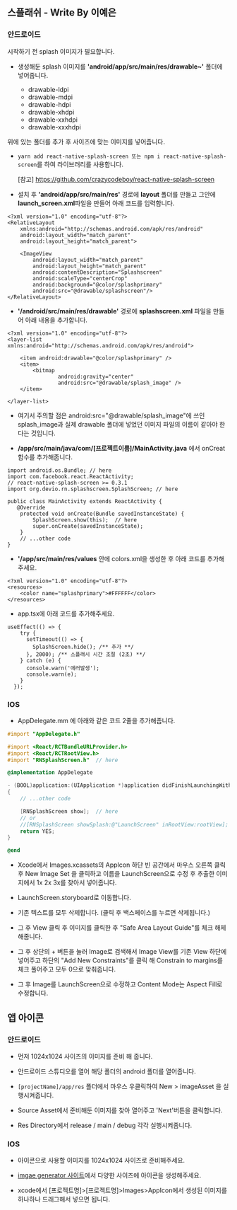 ## 스플래쉬 - Write By 이예은

### 안드로이드

시작하기 전 splash 이미지가 필요합니다.

- 생성해둔 splash 이미지를 **'android/app/src/main/res/drawable~'** 폴더에 넣어줍니다.

  - drawable-ldpi
  - drawable-mdpi
  - drawable-hdpi
  - drawable-xhdpi
  - drawable-xxhdpi
  - drawable-xxxhdpi

위에 있는 폴더를 추가 후 사이즈에 맞는 이미지를 넣어줍니다.

- `yarn add react-native-splash-screen 또는 npm i react-native-splash-screen`를 하여 라이브러리를 사용합니다.

  [참고] https://github.com/crazycodeboy/react-native-splash-screen

- 설치 후 **'android/app/src/main/res'** 경로에 **layout** 폴더를 만들고 그안에 **launch_screen.xml**파일을 만들어 아래 코드를 입력합니다.

```
<?xml version="1.0" encoding="utf-8"?>
<RelativeLayout
    xmlns:android="http://schemas.android.com/apk/res/android"
    android:layout_width="match_parent"
    android:layout_height="match_parent">

    <ImageView
        android:layout_width="match_parent"
        android:layout_height="match_parent"
        android:contentDescription="Splashscreen"
        android:scaleType="centerCrop"
        android:background="@color/splashprimary"
        android:src="@drawable/splashscreen"/>
</RelativeLayout>
```

- **'/android/src/main/res/drawable'** 경로에 **splashscreen.xml** 파일을 만들어 아래 내용을 추가합니다.

```
<?xml version="1.0" encoding="utf-8"?>
<layer-list xmlns:android="http://schemas.android.com/apk/res/android">

    <item android:drawable="@color/splashprimary" />
    <item>
        <bitmap
                android:gravity="center"
                android:src="@drawable/splash_image" />
    </item>

</layer-list>

```

- 여기서 주의할 점은 android:src="@drawable/splash_image"에 쓰인 splash_image과 실제 drawable 폴더에 넣었던 이미지 파일의 이름이 같아야 한다는 것입니다.

- **/app/src/main/java/com/[프로젝트이름]/MainActivity.java** 에서 onCreat함수를 추가해줍니다.

```
import android.os.Bundle; // here
import com.facebook.react.ReactActivity;
// react-native-splash-screen >= 0.3.1
import org.devio.rn.splashscreen.SplashScreen; // here

public class MainActivity extends ReactActivity {
   @Override
    protected void onCreate(Bundle savedInstanceState) {
        SplashScreen.show(this);  // here
        super.onCreate(savedInstanceState);
    }
    // ...other code
}
```

- **'/app/src/main/res/values** 안에 colors.xml을 생성한 후 아래 코드를 추가해주세요.

```
<?xml version="1.0" encoding="utf-8"?>
<resources>
    <color name="splashprimary">#FFFFFF</color>
</resources>
```

- app.tsx에 아래 코드를 추가해주세요.

```
useEffect(() => {
    try {
      setTimeout(() => {
        SplashScreen.hide(); /** 추가 **/
      }, 2000); /** 스플래시 시간 조절 (2초) **/
    } catch (e) {
      console.warn('에러발생');
      console.warn(e);
    }
  });
```

### IOS

- AppDelegate.mm 에 아래와 같은 코드 2줄을 추가해줍니다.

```mm
#import "AppDelegate.h"

#import <React/RCTBundleURLProvider.h>
#import <React/RCTRootView.h>
#import "RNSplashScreen.h"  // here

@implementation AppDelegate

- (BOOL)application:(UIApplication *)application didFinishLaunchingWithOptions:(NSDictionary *)launchOptions
{
    // ...other code

    [RNSplashScreen show];  // here
    // or
    //[RNSplashScreen showSplash:@"LaunchScreen" inRootView:rootView];
    return YES;
}

@end
```

- Xcode에서 Images.xcassets의 AppIcon 하단 빈 공간에서 마우스 오른쪽 클릭 후 New Image Set 을 클릭하고 이름을 LaunchScreen으로 수정 후 추출한 이미지에서 1x 2x 3x를 찾아서 넣어줍니다.

- LaunchScreen.storyboard로 이동합니다.

- 기존 텍스트를 모두 삭제합니다. (클릭 후 백스페이스를 누르면 삭제됩니다.)

- 그 후 View 클릭 후 이미지를 클릭한 후 "Safe Area Layout Guide"를 체크 해제해줍니다.

- 그 후 상단의 + 버튼을 눌러 Image로 검색해서 Image View를 기존 View 하단에 넣어주고 하단의 "Add New Constraints"를 클릭 해 Constrain to margins를 체크 풀어주고 모두 0으로 맞춰줍니다.

- 그 후 Image를 LaunchScreen으로 수정하고 Content Mode는 Aspect Fill로 수정합니다.

## 앱 아이콘

### 안드로이드

- 먼저 1024x1024 사이즈의 이미지를 준비 해 줍니다.

- 안드로이드 스튜디오를 열어 해당 폴더의 android 폴더를 열어줍니다.

- `[projectName]/app/res` 폴더에서 마우스 우클릭하여 New > imageAsset 을 실행시켜줍니다.

- Source Asset에서 준비해둔 이미지를 찾아 열어주고 'Next'버튼을 클릭합니다.

- Res Directory에서 release / main / debug 각각 실행시켜줍니다.

### IOS

- 아이콘으로 사용할 이미지를 1024x1024 사이즈로 준비해주세요.

- [imgae generator 사이트](https://appicon.co/)에서 다양한 사이즈에 아이콘을 생성해주세요.

- xcode에서 [프로젝트명]>[프로젝트명]>Images>AppIcon에서 생성된 이미지를 하나하나 드래그해서 넣으면 됩니다.
